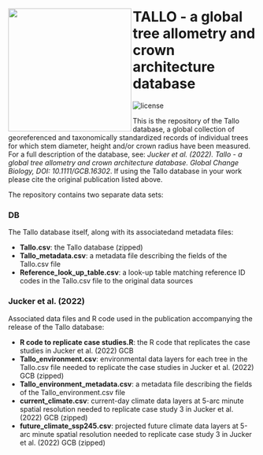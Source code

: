  <img src="https://github.com/selva-lab-repo/TALLO/blob/48d7cd593391e0695ca06b61ed364878bb4f771f/Ancillary/Tallo%20logo.jpg" align="left" width=250/> TALLO - a global tree allometry and crown architecture database
======================================================================================================
![license](https://img.shields.io/badge/Licence-GPL--3-blue.svg) 

This is the repository of the Tallo database, a global collection of georeferenced and taxonomically standardized records of individual trees for which stem diameter, height and/or crown radius have been measured. For a full description of the database, see: *Jucker et al. (2022). Tallo - a global tree allometry and crown architecture database. Global Change Biology, DOI: 10.1111/GCB.16302*. If using the Tallo database in your work please cite the original publication listed above.

The repository contains two separate data sets:

### DB

The Tallo database itself, along with its associatedand metadata files:

- **Tallo.csv**: the Tallo database (zipped)
- **Tallo_metadata.csv**: a metadata file describing the fields of the Tallo.csv file
- **Reference_look_up_table.csv**: a look-up table matching reference ID codes in the Tallo.csv file to the original data sources
    

### Jucker et al. (2022)

Associated data files and R code used in the publication accompanying the release of the Tallo database:

- **R code to replicate case studies.R**: the R code that replicates the case studies in Jucker et al. (2022) GCB
- **Tallo_environment.csv**: environmental data layers for each tree in the Tallo.csv file needed to replicate the case studies in Jucker et al. (2022) GCB (zipped)
- **Tallo_environment_metadata.csv**: a metadata file describing the fields of the Tallo_environment.csv file
- **current_climate.csv**: current-day climate data layers at 5-arc minute spatial resolution needed to replicate case study 3 in Jucker et al. (2022) GCB (zipped)
- **future_climate_ssp245.csv**: projected future climate data layers at 5-arc minute spatial resolution needed to replicate case study 3 in Jucker et al. (2022) GCB (zipped)
